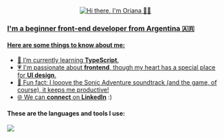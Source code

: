 <p align="center">
  <a href="https://git.io/typing-svg">
    <img src="https://readme-typing-svg.demolab.com?font=Inter&size=36&duration=1800&pause=1500&color=000000&background=FFFFFF00&center=true&vCenter=true&width=435&lines=Hi+there%2C+I'm+Oriana+%F0%9F%91%8B%F0%9F%8F%BB" alt="Hi there, I'm Oriana 👋🏻" />
</p>

### I'm a beginner front-end developer from Argentina :argentina:

#### Here are some things to know about me:

- :seedling: I’m currently learning **TypeScript**.
- :heartpulse: I'm passionate about **frontend**, though my heart has a special place for **UI design**.
- :blue_heart: Fun fact: I looove the Sonic Adventure soundtrack (and the game, of course), it keeps me productive!
- :globe_with_meridians: We can **connect** on <a href="https://www.linkedin.com/in/orianapg/">**LinkedIn**</a> :)

#### These are the languages and tools I use:

<p align="left">
  <a href="https://skillicons.dev">
    <img src="https://skillicons.dev/icons?i=cpp,html,css,js,ts,figma,ps" />
  </a>
</p>
